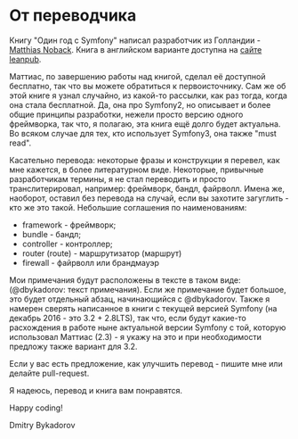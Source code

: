 # От переводчика

Книгу "Один год с Symfony" написал разработчик из Голландии - [Matthias Noback](http://php-and-symfony.matthiasnoback.nl/). Книга в английском варианте доступна на [сайте leanpub](https://leanpub.com/a-year-with-symfony).

Маттиас, по завершению работы над книгой, сделал её доступной бесплатно, так что вы можете обратиться к первоисточнику. Сам же об этой книге я узнал случайно, из какой-то рассылки, как раз тогда, когда она стала бесплатной. Да, она про Symfony2, но описывает и более общие принципы разработки, нежели просто версию одного фреймворка, так что, я полагаю, эта книга ещё долго будет актуальна. Во всяком случае для тех, кто использует Symfony3, она также "must read".

Касательно перевода: некоторые фразы и конструкции я перевел, как мне кажется, в более литературном виде. Некоторые, привычные разработчикам термины, я не стал переводить и просто транслитерировал, например: фреймворк, бандл, файрволл. Имена же, наоборот, оставил без перевода на случай, если вы захотите загуглить - кто же это такой. Небольшие соглашения по наименованиям:

- framework - фреймворк;
- bundle - бандл;
- controller - контроллер;
- router (route) - маршрутизатор (маршрут)
- firewall - файрволл или брандмауэр

Мои примечания будут расположены в тексте в таком виде: (@dbykadorov: текст примечания). Если же примечание будет большое, это будет отдельный абзац, начинающийся с @dbykadorov. Также я намерен сверять написанное в книги с текущей версией Symfony (на декабрь 2016 - это 3.2 + 2.8LTS), так что, если будут какие-то расхождения в работе ныне актуальной версии Symfony с той, которую использовал Маттиас (2.3) - я укажу на это и при необходимости предложу также вариант для 3.2.

Если у вас есть предложение, как улучшить перевод - пишите мне или делайте pull-request.

Я надеюсь, перевод и книга вам понравятся.


Happy coding!

Dmitry Bykadorov